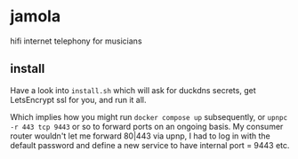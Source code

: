 # jamola

hifi internet telephony for musicians

## install

Have a look into `install.sh` which will ask for duckdns secrets, get LetsEncrypt ssl for you, and run it all.

Which implies how you might run `docker compose up` subsequently, or `upnpc -r 443 tcp 9443` or so to forward ports on an ongoing basis. My consumer router wouldn't let me forward 80|443 via upnp, I had to log in with the default password and define a new service to have internal port = 9443 etc.
